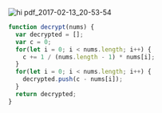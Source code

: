 ![hi pdf_2017-02-13_20-53-54](https://cloud.githubusercontent.com/assets/439933/22911844/fdc578aa-f22f-11e6-8ed8-af25aeec2159.png)
```Javascript
function decrypt(nums) {
  var decrypted = [];
  var c = 0;
  for(let i = 0; i < nums.length; i++) {
    c += 1 / (nums.length - 1) * nums[i];
  }
  for(let i = 0; i < nums.length; i++) {
    decrypted.push(c - nums[i]);
  }
  return decrypted;
}
```
